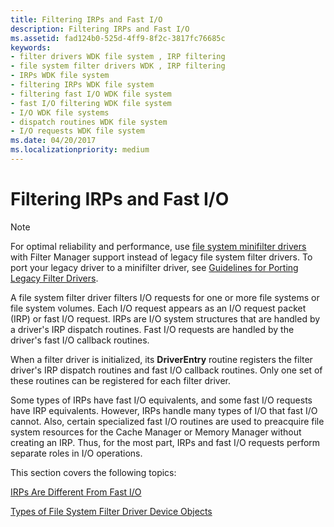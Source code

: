 ```yaml
---
title: Filtering IRPs and Fast I/O
description: Filtering IRPs and Fast I/O
ms.assetid: fad124b0-525d-4ff9-8f2c-3817fc76685c
keywords:
- filter drivers WDK file system , IRP filtering
- file system filter drivers WDK , IRP filtering
- IRPs WDK file system
- filtering IRPs WDK file system
- filtering fast I/O WDK file system
- fast I/O filtering WDK file system
- I/O WDK file systems
- dispatch routines WDK file system
- I/O requests WDK file system
ms.date: 04/20/2017
ms.localizationpriority: medium
---
```


# Filtering IRPs and Fast I/O

> [!NOTE]
> For optimal reliability and performance, use [file system minifilter drivers]((https://docs.microsoft.com/windows-hardware/drivers/ifs/filter-manager-concepts)) with Filter Manager support instead of legacy file system filter drivers. To port your legacy driver to a minifilter driver, see [Guidelines for Porting Legacy Filter Drivers](guidelines-for-porting-legacy-filter-drivers.md).

A file system filter driver filters I/O requests for one or more file systems or file system volumes. Each I/O request appears as an I/O request packet (IRP) or fast I/O request. IRPs are I/O system structures that are handled by a driver's IRP dispatch routines. Fast I/O requests are handled by the driver's fast I/O callback routines.

When a filter driver is initialized, its **DriverEntry** routine registers the filter driver's IRP dispatch routines and fast I/O callback routines. Only one set of these routines can be registered for each filter driver.

Some types of IRPs have fast I/O equivalents, and some fast I/O requests have IRP equivalents. However, IRPs handle many types of I/O that fast I/O cannot. Also, certain specialized fast I/O routines are used to preacquire file system resources for the Cache Manager or Memory Manager without creating an IRP. Thus, for the most part, IRPs and fast I/O requests perform separate roles in I/O operations.

This section covers the following topics:

[IRPs Are Different From Fast I/O](irps-are-different-from-fast-i-o.md)

[Types of File System Filter Driver Device Objects](types-of-device-objects-used-by-file-system-filter-drivers.md)
